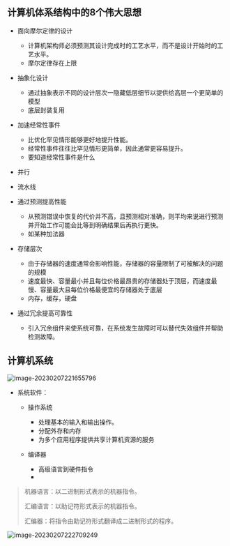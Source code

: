 ## 计算机体系结构中的8个伟大思想

* 面向摩尔定律的设计
  * 计算机架构师必须预测其设计完成时的工艺水平，而不是设计开始时的工艺水平。
  * 摩尔定律存在上限
* 抽象化设计
  * 通过抽象表示不同的设计层次一隐藏低层细节以提供给高层一个更简单的模型
  * 底层封装复用
* 加速经常性事件
  * 比优化罕见情形能够更好地提升性能。
  * 经常性事件往往比罕见情形更简单，因此通常更容易提升。
  * 要知道经常性事件是什么

* 并行
* 流水线
* 通过预测提高性能
  * 从预测错误中恢复的代价并不高，且预测相对准确，则平均来说进行预测并开始工作可能会比等到明确结果后再执行更快。
  * 如某种加法器

* 存储层次
  * 由于存储器的速度通常会影响性能，存储器的容量限制了可被解决的问题的规模
  * 速度最快、容量最小并且每位价格最昂贵的存储器处于顶层，而速度最慢、容量最大且每位价格最便宜的存储器处于底层
  * 内存，缓存，硬盘
* 通过冗余提高可靠性
  * 引入冗余组件来使系统可靠，在系统发生故障时可以替代失效组件并帮助检测故障。

## 计算机系统

![image-20230207221655796](C:/Users/Joe/AppData/Roaming/Typora/typora-user-images/image-20230207221655796.png)

* 系统软件：

  * 操作系统
    * 处理基本的输入和输出操作。
    * 分配外存和内存
    * 为多个应用程序提供共享计算机资源的服务

  * 编译器
    * 高级语言到硬件指令
    * 

> 机器语言：以二进制形式表示的机器指令。
>
> 汇编语言：以助记符形式表示的机器指令。
>
> 汇编器：将指令由助记符形式翻译成二进制形式的程序。

![image-20230207222709249](C:/Users/Joe/AppData/Roaming/Typora/typora-user-images/image-20230207222709249.png)

